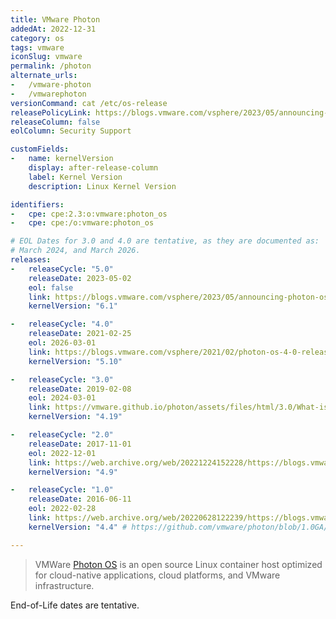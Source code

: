 ```yaml
---
title: VMware Photon
addedAt: 2022-12-31
category: os
tags: vmware
iconSlug: vmware
permalink: /photon
alternate_urls:
-   /vmware-photon
-   /vmwarephoton
versionCommand: cat /etc/os-release
releasePolicyLink: https://blogs.vmware.com/vsphere/2023/05/announcing-photon-os-5-0-general-availability.html
releaseColumn: false
eolColumn: Security Support

customFields:
-   name: kernelVersion
    display: after-release-column
    label: Kernel Version
    description: Linux Kernel Version

identifiers:
-   cpe: cpe:2.3:o:vmware:photon_os
-   cpe: cpe:/o:vmware:photon_os

# EOL Dates for 3.0 and 4.0 are tentative, as they are documented as:
# March 2024, and March 2026.
releases:
-   releaseCycle: "5.0"
    releaseDate: 2023-05-02
    eol: false
    link: https://blogs.vmware.com/vsphere/2023/05/announcing-photon-os-5-0-general-availability.html
    kernelVersion: "6.1"

-   releaseCycle: "4.0"
    releaseDate: 2021-02-25
    eol: 2026-03-01
    link: https://blogs.vmware.com/vsphere/2021/02/photon-os-4-0-release-announcement.html
    kernelVersion: "5.10"

-   releaseCycle: "3.0"
    releaseDate: 2019-02-08
    eol: 2024-03-01
    link: https://vmware.github.io/photon/assets/files/html/3.0/What-is-New-in-Photon-OS-3.0.html
    kernelVersion: "4.19"

-   releaseCycle: "2.0"
    releaseDate: 2017-11-01
    eol: 2022-12-01
    link: https://web.archive.org/web/20221224152228/https://blogs.vmware.com/cloudnative/2017/11/01/version-2-0-project-photon-os/
    kernelVersion: "4.9"

-   releaseCycle: "1.0"
    releaseDate: 2016-06-11
    eol: 2022-02-28
    link: https://web.archive.org/web/20220628122239/https://blogs.vmware.com/cloudnative/2016/06/16/vmwares-photon-os-1-0-now-available/
    kernelVersion: "4.4" # https://github.com/vmware/photon/blob/1.0GA/SPECS/linux/linux.spec

---
```


> VMWare [Photon OS](https://vmware.github.io/photon/) is an open source Linux container host
> optimized for cloud-native applications, cloud platforms, and VMware infrastructure.

End-of-Life dates are tentative.

